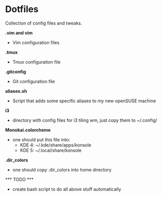 Dotfiles
======================================

Collection of config files and tweaks.


**.vim and vim**

- Vim configuration files


**.tmux**

- Tmux configuration file

**.gitconfig**

- Git configuration file

**aliases.sh**

- Script that adds some specific aliases to my new openSUSE machine

**i3**

- directory with config files for i3 tiling wm, just copy them to ~/.config/

**Monokai.colorcheme**

- one should put this file into:
  - KDE 4: ~/.kde/share/apps/konsole
  - KDE 5: ~/.local/share/konsole

**.dir_colors**

- one should copy .dir_colors into home directory

*** TODO ***

- create bash script to do all above stuff automatically
